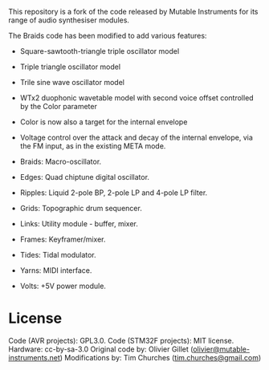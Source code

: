 This repository is a fork of the code released by Mutable Instruments for its range of 
audio synthesiser modules. 

The Braids code has been modified to add various features:
* Square-sawtooth-triangle triple oscillator model
* Triple triangle oscillator model
* Trile sine wave oscillator model
* WTx2 duophonic wavetable model with second voice offset controlled by the Color parameter
* Color is now also a target for the internal envelope
* Voltage control over the attack and decay of the internal envelope, via the FM input, as in the existing META mode.
 
* Braids: Macro-oscillator.
* Edges: Quad chiptune digital oscillator.
* Ripples: Liquid 2-pole BP, 2-pole LP and 4-pole LP filter.
* Grids: Topographic drum sequencer.
* Links: Utility module - buffer, mixer.
* Frames: Keyframer/mixer.
* Tides: Tidal modulator.
* Yarns: MIDI interface.
* Volts: +5V power module.

License
=======

Code (AVR projects): GPL3.0.
Code (STM32F projects): MIT license.
Hardware: cc-by-sa-3.0
Original code by: Olivier Gillet (olivier@mutable-instruments.net)
Modifications by: Tim Churches (tim.churches@gmail.com)